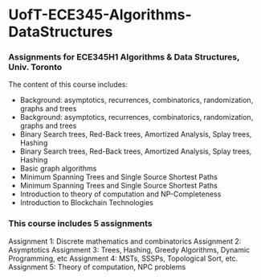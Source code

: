 # UofT-ECE345-Algorithms-DataStructures
### Assignments for ECE345H1 Algorithms &amp; Data Structures, Univ. Toronto  
The content of this course includes:
* Background: asymptotics, recurrences, combinatorics, randomization, graphs and trees
* Background: asymptotics, recurrences, combinatorics, randomization, graphs and trees
* Binary Search trees, Red-Back trees, Amortized Analysis, Splay trees, Hashing
* Binary Search trees, Red-Back trees, Amortized Analysis, Splay trees, Hashing
* Basic graph algorithms
* Minimum Spanning Trees and Single Source Shortest Paths
* Minimum Spanning Trees and Single Source Shortest Paths
* Introduction to theory of computation and NP-Completeness
* Introduction to Blockchain Technologies

### This course includes 5 assignments
Assignment 1: Discrete mathematics and combinatorics
Assignment 2: Asymptotics
Assignment 3: Trees, Hashing, Greedy Algorithms, Dynamic Programming, etc
Assignment 4: MSTs, SSSPs, Topological Sort, etc.
Assignment 5: Theory of computation, NPC problems
